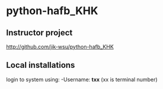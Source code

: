# python-hafb_KHK
## Instructor project
http://github.com/jik-wsu/python-hafb_KHK

## Local installations

login to system using:
-Username: **txx** (xx is terminal number)
